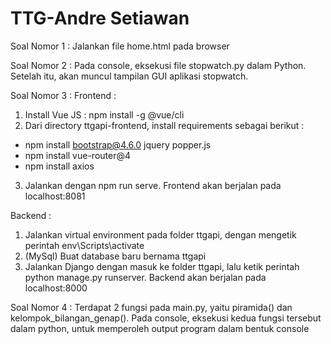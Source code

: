 # TTG-Andre Setiawan

Soal Nomor 1 : 
Jalankan file home.html pada browser

Soal Nomor 2 : 
Pada console, eksekusi file stopwatch.py dalam Python. Setelah itu, akan muncul tampilan GUI aplikasi stopwatch.

Soal Nomor 3 : 
Frontend : 
1. Install Vue JS : npm install -g @vue/cli
2. Dari directory ttgapi-frontend, install requirements sebagai berikut : 
- npm install bootstrap@4.6.0 jquery popper.js
- npm install vue-router@4
- npm install axios
3. Jalankan dengan npm run serve. Frontend akan berjalan pada localhost:8081

Backend : 
1. Jalankan virtual environment pada folder ttgapi, dengan mengetik perintah env\Scripts\activate
2. (MySql) Buat database baru bernama ttgapi
3. Jalankan Django dengan masuk ke folder ttgapi, lalu ketik perintah python manage.py runserver. Backend akan berjalan pada localhost:8000

Soal Nomor 4 : 
Terdapat 2 fungsi pada main.py, yaitu piramida() dan kelompok_bilangan_genap(). Pada console, eksekusi kedua fungsi tersebut dalam python, untuk memperoleh output program dalam bentuk console
